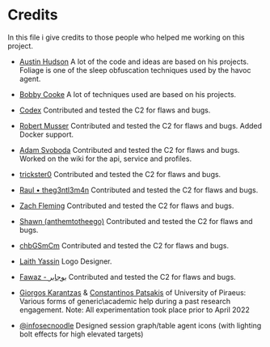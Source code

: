 # Credits

In this file i give credits to those people who helped me working on this project.

- [Austin Hudson](https://twitter.com/ilove2pwn_) 
    A lot of the code and ideas are based on his projects. Foliage is one of the sleep obfuscation techniques used by the havoc agent.

- [Bobby Cooke](https://twitter.com/0xBoku)
    A lot of techniques used are based on his projects. 

- [Codex](https://twitter.com/codex_tf2)
    Contributed and tested the C2 for flaws and bugs. 

- [Robert Musser](https://twitter.com/r_o_b_e_r_t_1)
    Contributed and tested the C2 for flaws and bugs. Added Docker support. 

- [Adam Svoboda](https://twitter.com/adamsvoboda)
    Contributed and tested the C2 for flaws and bugs. Worked on the wiki for the api, service and profiles. 

- [trickster0](https://twitter.com/trickster012)
    Contributed and tested the C2 for flaws and bugs.

- [Raul • theg3ntl3m4n](https://twitter.com/theg3ntl3m4n)
    Contributed and tested the C2 for flaws and bugs.

- [Zach Fleming](https://twitter.com/The___Undergrad)
    Contributed and tested the C2 for flaws and bugs.

- [Shawn (anthemtotheego)](https://twitter.com/anthemtotheego)
    Contributed and tested the C2 for flaws and bugs.

- [chbGSmCm](https://github.com/chbGSmCm)
    Contributed and tested the C2 for flaws and bugs.

- [Laith Yassin](https://twitter.com/LaithYassin13)
    Logo Designer.  

- [Fawaz - بوجابر](https://twitter.com/q8fawazo)
    Contributed and tested the C2 for flaws and bugs.

- [Giorgos Karantzas](https://twitter.com/GeKarantzas) & [Constantinos Patsakis](https://twitter.com/kpatsak) of University of Piraeus: 
    Various forms of generic\academic help during a past research engagement. Note: All experimentation took place prior to April 2022

- [@infosecnoodle](https://twitter.com/infosecnoodle)
  Designed session graph/table agent icons (with lighting bolt effects for high elevated targets)


